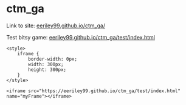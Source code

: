 # ctm_ga

<!DOCTYPE html>
<html>
	
<head>
    <title>Creative Technologies and Media class materials from Greenwich Academy</title>
</head>

<body>
<p>Link to site: <a href="eeriley99.github.io/ctm_ga/">eeriley99.github.io/ctm_ga/</a></p>
<p>Test bitsy game: <a href="eeriley99.github.io/ctm_ga/test/index.html">eeriley99.github.io/ctm_ga/test/index.html</a></p>

	<style>
		iframe {
			border-width: 0px;
			width: 300px;
			height: 300px;
		}
	</style>
	
    <iframe src="https://eeriley99.github.io/ctm_ga/test/index.html" name="myFrame"></iframe>

</body>

</html>          

